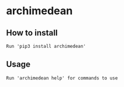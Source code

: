 # archimedean

## How to install
    Run 'pip3 install archimedean'

## Usage
    Run 'archimedean help' for commands to use